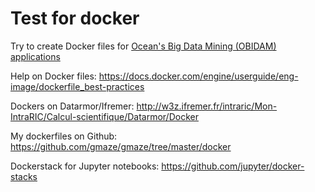 # Test for docker

Try to create Docker files for [Ocean's Big Data Mining (OBIDAM) applications](https://github.com/obidam)

Help on Docker files:
https://docs.docker.com/engine/userguide/eng-image/dockerfile_best-practices

Dockers on Datarmor/Ifremer:
http://w3z.ifremer.fr/intraric/Mon-IntraRIC/Calcul-scientifique/Datarmor/Docker

My dockerfiles on Github:
https://github.com/gmaze/gmaze/tree/master/docker

Dockerstack for Jupyter notebooks:
https://github.com/jupyter/docker-stacks